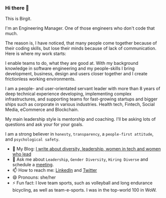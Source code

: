 ### Hi there 👋

This is Birgit.

I'm an Engineering Manager. One of those engineers who don't code that much.

The reason is, I have noticed, that many people come together because of their coding skills, but lose their minds because of lack of communication. Here is where my work starts:

I enable teams to do, what they are good at. With my background knowledge in software engineering and my people-skills I bring development, business, design and users closer together and I create frictionless working environments.

I am a people- and user-orientated servant leader with more than 8 years of deep technical experience developing, implementing complex infrastructures, and supporting teams for fast-growing startups and bigger ships such as corporate in various industries. Health tech, Fintech, Social Media, eCommerce and Blockchain.

My main leadership style is mentorship and coaching. I'll be asking lots of questions and ask your for your goals.

I am a strong believer in `honesty`, `transparency`, a `people-first attitude`, and `psychological safety`.

- 📝 My Blog: [I write about diversity, leadership, women in tech and women who lead](https://medium.com/@birgitpohl)
- 💬 Ask me about `Leadership`, `Gender Diversity`, `Hiring Diverse` and schedule a [meeting](https://www.mentoring-club.com/the-mentors/birgit-pohl).
- 📫 How to reach me: [LinkedIn](https://www.linkedin.com/in/birgitpohl/) and [Twitter](https://twitter.com/devbirgit)
- 😄 Pronouns: she/her
- ⚡ Fun fact: I love team sports, such as volleyball and long endurance bicycling, as well as team-e-sports. I was in the top-world 100 in WoW.

